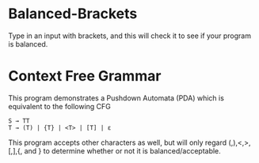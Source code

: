 # Balanced-Brackets
Type in an input with brackets, and this will check it to see if your program is balanced.


# Context Free Grammar
This program demonstrates a Pushdown Automata (PDA) which is equivalent to the following CFG

    S → TT
    T → (T) | {T} | <T> | [T] | ε

This program accepts other characters as well, but will only regard (,),<,>,\[,\],{, and } to determine whether or not it is balanced/acceptable.
